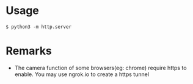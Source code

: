 # Usage
```
$ python3 -m http.server
```

# Remarks
* The camera function of some browsers(eg: chrome) require https to enable. You may use ngrok.io to create a https tunnel